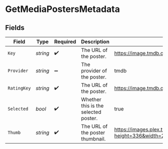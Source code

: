 # GetMediaPostersMetadata


## Fields

| Field                                                                                                                                                             | Type                                                                                                                                                              | Required                                                                                                                                                          | Description                                                                                                                                                       | Example                                                                                                                                                           |
| ----------------------------------------------------------------------------------------------------------------------------------------------------------------- | ----------------------------------------------------------------------------------------------------------------------------------------------------------------- | ----------------------------------------------------------------------------------------------------------------------------------------------------------------- | ----------------------------------------------------------------------------------------------------------------------------------------------------------------- | ----------------------------------------------------------------------------------------------------------------------------------------------------------------- |
| `Key`                                                                                                                                                             | *string*                                                                                                                                                          | :heavy_check_mark:                                                                                                                                                | The URL of the poster.                                                                                                                                            | https://image.tmdb.org/t/p/original/hntBJjqbv4m0Iyniqaztv9xaudI.jpg                                                                                               |
| `Provider`                                                                                                                                                        | *string*                                                                                                                                                          | :heavy_minus_sign:                                                                                                                                                | The provider of the poster.                                                                                                                                       | tmdb                                                                                                                                                              |
| `RatingKey`                                                                                                                                                       | *string*                                                                                                                                                          | :heavy_check_mark:                                                                                                                                                | The URL of the poster.                                                                                                                                            | https://image.tmdb.org/t/p/original/hntBJjqbv4m0Iyniqaztv9xaudI.jpg                                                                                               |
| `Selected`                                                                                                                                                        | *bool*                                                                                                                                                            | :heavy_check_mark:                                                                                                                                                | Whether this is the selected poster.                                                                                                                              | true                                                                                                                                                              |
| `Thumb`                                                                                                                                                           | *string*                                                                                                                                                          | :heavy_check_mark:                                                                                                                                                | The URL of the poster thumbnail.                                                                                                                                  | https://images.plex.tv/photo?height=336&width=225&minSize=1&upscale=1&url=https%3A%2F%2Fimage%2Etmdb%2Eorg%2Ft%2Fp%2Foriginal%2FhntBJjqbv4m0Iyniqaztv9xaudI%2Ejpg |